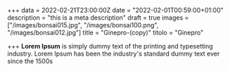 +++
data = 2022-02-21T23:00:00Z
date = "2022-02-01T00:59:00+01:00"
description = "this is a meta description"
draft = true
images = ["/images/bonsai015.jpg", "/images/bonsai100.png", "/images/bonsai012.jpg"]
title = "Ginepro-(copy)"
titolo = "Ginepro"

+++
**Lorem Ipsum** is simply dummy text of the printing and typesetting industry. Lorem Ipsum has been the industry's standard dummy text ever since the 1500s